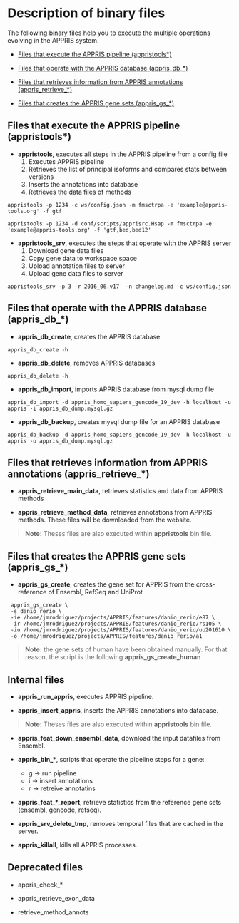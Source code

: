 Description of binary files
===========================

The following binary files help you to execute the multiple operations evolving in the APPRIS system.

 * [Files that execute the APPRIS pipeline (appristools*)](#files-that-execute-the-appris-pipeline-appristools-)

 * [Files that operate with the APPRIS database (appris\_db\_*)](#files-that-operate-with-the-appris-database-appris-_db-_-)

 * [Files that retrieves information from APPRIS annotations (appris\_retrieve\_*)](#files-that-retrieves-information-from-appris-annotations-appris-_retrieve-_-)

 * [Files that creates the APPRIS gene sets (appris\_gs\_*)](#files-that-creates-the-appris-gene-sets-appris-_gs-_-)



Files that execute the APPRIS pipeline (appristools*)
-----------------------------------------------------

* __appristools__, executes all steps in the APPRIS pipeline from a config file
    1. Executes APPRIS pipeline
    2. Retrieves the list of principal isoforms and compares stats between versions
    3. Inserts the annotations into database
    4. Retrieves the data files of methods

```
appristools -p 1234 -c ws/config.json -m fmsctrpa -e 'example@appris-tools.org' -f gtf

appristools -p 1234 -d conf/scripts/apprisrc.Hsap -m fmsctrpa -e 'example@appris-tools.org' -f 'gtf,bed,bed12'

```

* __appristools_srv__, executes the steps that operate with the APPRIS server
    1. Download gene data files
	2. Copy gene data to workspace space
	3. Upload annotation files to server
	4. Upload gene data files to server

```
appristools_srv -p 3 -r 2016_06.v17  -n changelog.md -c ws/config.json
```


Files that operate with the APPRIS database (appris\_db\_*)
-----------------------------------------------------------

* __appris_db_create__, creates the APPRIS database

```
appris_db_create -h
```

* __appris_db_delete__, removes APPRIS databases

```
appris_db_delete -h
```

* __appris_db_import__, imports APPRIS database from mysql dump file

```
appris_db_import -d appris_homo_sapiens_gencode_19_dev -h localhost -u appris -i appris_db_dump.mysql.gz
```

* __appris_db_backup__, creates mysql dump file for an APPRIS database

```
appris_db_backup -d appris_homo_sapiens_gencode_19_dev -h localhost -u appris -o appris_db_dump.mysql.gz
```


Files that retrieves information from APPRIS annotations (appris\_retrieve\_*)
------------------------------------------------------------------------------

* __appris_retrieve_main_data__, retrieves statistics and data from APPRIS methods

* __appris_retrieve_method_data__, retrieves annotations from APPRIS methods. These files will be downloaded from the
 website.

> __Note:__ Theses files are also executed within __appristools__ bin file.




Files that creates the APPRIS gene sets (appris\_gs\_*)
-------------------------------------------------------

* __appris_gs_create__, creates the gene set for APPRIS from the cross-reference of Ensembl, RefSeq and UniProt
```
 appris_gs_create \
 -s danio_rerio \
 -ie /home/jmrodriguez/projects/APPRIS/features/danio_rerio/e87 \
 -ir /home/jmrodriguez/projects/APPRIS/features/danio_rerio/rs105 \
 -iu /home/jmrodriguez/projects/APPRIS/features/danio_rerio/up201610 \
 -o /home/jmrodriguez/projects/APPRIS/features/danio_rerio/a1
 ```
> __Note:__ the gene sets of human have been obtained manually. For that reason, the script is the following __appris_gs_create_human__




Internal files
--------------

* __appris_run_appris__, executes APPRIS pipeline.

* __appris_insert_appris__, inserts the APPRIS annotations into database.

> __Note:__ Theses files are also executed within __appristools__ bin file.

* __appris_feat_down_ensembl_data__, download the input datafiles from Ensembl.

* __appris\_bin\_*__, scripts that operate the pipeline steps for a gene:
    - g -> run pipeline
    - i -> insert annotations
    - r -> retreive annotatins

* __appris\_feat\_*\_report__, retrieve statistics from the reference gene sets (ensembl, gencode, refseq).

* __appris_srv_delete_tmp__, removes temporal files that are cached in the server.

* __appris_killall__, kills all APPRIS processes.



Deprecated files
----------------

* appris\_check\_*

* appris_retrieve_exon_data

* retrieve_method_annots




